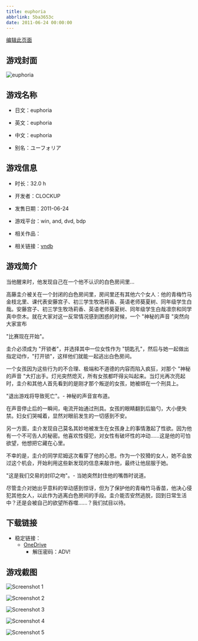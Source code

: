 ```yaml
---
title: euphoria
abbrlink: 5ba3653c
date: 2011-06-24 00:00:00
---
```

[编辑此页面](https://github.com/ACG-3/ADV3-source/blob/main/source/_posts/games/euphoria.md)

## 游戏封面

![euphoria](https://pan.timero.xyz/onedrive/img_lib_001/euphoria_cover.avif)


## 游戏名称

- 日文：euphoria
- 英文：euphoria
- 中文：euphoria

- 别名：ユーフォリア


## 游戏信息

- 时长：32.0 h
- 开发者：CLOCKUP
- 发售日期：2011-06-24
- 游戏平台：win, and, dvd, bdp
- 相关作品：

- 相关链接：[vndb](https://vndb.org/v6540)


## 游戏简介

当他醒来时，他发现自己在一个他不认识的白色房间里...

高藤圭介被关在一个封闭的白色房间里，房间里还有其他六个女人：他的青梅竹马金枝北里、课代表安藤宫子、初三学生牧场莉香、英语老师葵夏树、同年级学生白哉。安藤宫子、初三学生牧场莉香、英语老师葵夏树、同年级学生白哉凛奈和同学真中奈木。就在大家对这一反常情况感到困惑的时候，一个 "神秘的声音 "突然向大家宣布

"比赛现在开始"。

圭介必须成为 "开锁者"，并选择其中一位女性作为 "钥匙孔"，然后与她一起做出指定动作，"打开锁"，这样他们就能一起逃出白色房间。

一个女孩因为这些行为的不合理、极端和不道德的内容而陷入疯狂，对那个 "神秘的声音 "大打出手。灯光突然熄灭，所有女孩都吓得尖叫起来。当灯光再次亮起时，圭介和其他人首先看到的是刚才那个叛逆的女孩，她被绑在一个刑具上。

"退出游戏将导致死亡"。- 神秘的声音宣布道。

在声音停止后的一瞬间，电流开始通过刑具。女孩的眼睛翻到后脑勺，大小便失禁。妇女们哭喊着，显然对眼前发生的一切感到不安。

另一方面，圭介发现自己莫名其妙地被发生在女孩身上的事情激起了性欲。因为他有一个不可告人的秘密。他喜欢性侵犯，对女性有破坏性的冲动......这是他的可怕欲望，他想把它藏在心里。

不幸的是，圭介的同学尼姆这次看穿了他的心思。作为一个狡猾的女人，她不会放过这个机会，开始利用这些新发现的信息来敲诈他，最终让他屈服于她。

"这是我们交易的封印之吻"。- 当她突然封住他的嘴唇时说道。

尽管圭介对她出乎意料的举动感到惊讶，但为了保护他的青梅竹马香苗，他决心侵犯其他女人，以此作为逃离白色房间的手段。圭介能否安然逃脱，回到日常生活中？还是会被自己的欲望所吞噬......？我们拭目以待。




## 下载链接

- 稳定链接：
    - [OneDrive](https://pan.timero.xyz/onedrive/adv_lib_001/euphoria)
        - 解压密码：ADV!



## 游戏截图


![Screenshot 1](https://pan.timero.xyz/onedrive/img_lib_001/euphoria_Screenshot_1.avif)

![Screenshot 2](https://pan.timero.xyz/onedrive/img_lib_001/euphoria_Screenshot_2.avif)

![Screenshot 3](https://pan.timero.xyz/onedrive/img_lib_001/euphoria_Screenshot_3.avif)

![Screenshot 4](https://pan.timero.xyz/onedrive/img_lib_001/euphoria_Screenshot_4.avif)

![Screenshot 5](https://pan.timero.xyz/onedrive/img_lib_001/euphoria_Screenshot_5.avif)


